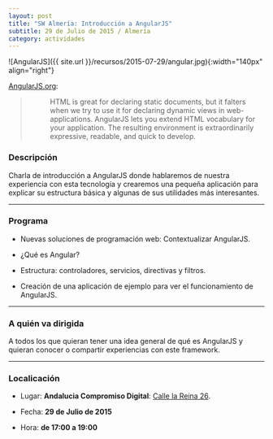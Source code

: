 ```yaml
---
layout: post
title: "SW Almería: Introducción a AngularJS"
subtitle: 29 de Julio de 2015 / Almería
category: actividades
---
```


![AngularJS]({{ site.url }}/recursos/2015-07-29/angular.jpg){:width="140px" align="right"}

[AngularJS.org](https://angularjs.org/):

<blockquote style="padding-left: 4em;">
HTML is great for declaring static documents, but it falters when we try to use it for declaring dynamic views in web-applications. AngularJS lets you extend HTML vocabulary for your application. The resulting environment is extraordinarily expressive, readable, and quick to develop.
</blockquote>


### Descripción

Charla de introducción a AngularJS donde hablaremos de nuestra experiencia con esta tecnología y crearemos una pequeña aplicación para explicar su estructura básica y algunas de sus utilidades más interesantes. 

---

### Programa

  - Nuevas soluciones de programación web: Contextualizar AngularJS.

  - ¿Qué es Angular? 

  - Estructura: controladores, servicios, directivas y filtros.

  - Creación de una aplicación de ejemplo para ver el funcionamiento de AngularJS.

---

### A quién va dirigida

A todos los que quieran tener una idea general de qué es AngularJS y quieran conocer o compartir experiencias con este framework.


---

### Localicación

- Lugar: **Andalucia Compromiso Digital**: [Calle la Reina 26](https://goo.gl/maps/ECb8d).

- Fecha: **29 de Julio de 2015**

- Hora: **de 17:00 a 19:00**